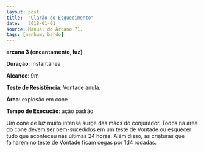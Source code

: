 ```yaml
---
layout: post
title:  "Clarão do Esquecimento"
date:   2018-01-01
source: Manual do Arcano 71.
tags: [nenhum, bardo]
---
```


**arcana 3 (encantamento, luz)**

**Duração**: instantânea

**Alcance**: 9m

**Teste de Resistência**: Vontade anula.

**Área**: explosão em cone

**Tempo de Execução**: ação padrão

Um cone de luz muito intensa surge das mãos do conjurador. Todos na área do cone devem ser bem-sucedidos em um teste de Vontade ou esquecer tudo que aconteceu nas últimas 24 horas. Além disso, as criaturas que falharem no teste de Vontade ficam cegas por 1d4 rodadas.
